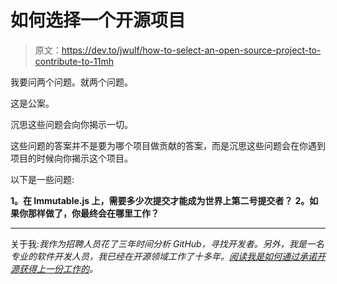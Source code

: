 # 如何选择一个开源项目

> 原文：<https://dev.to/jwulf/how-to-select-an-open-source-project-to-contribute-to-11mh>

我要问两个问题。就两个问题。

这是公案。

沉思这些问题会向你揭示一切。

这些问题的答案并不是要为哪个项目做贡献的答案，而是沉思这些问题会在你遇到项目的时候向你揭示这个项目。

以下是一些问题:

**1。在 Immutable.js 上，需要多少次提交才能成为世界上第二号提交者？**
**2。如果你那样做了，你最终会在哪里工作？**

* * *

关于我:*我作为招聘人员花了三年时间分析 GitHub，寻找开发者。另外，我是一名专业的软件开发人员，我已经在开源领域工作了十多年。[阅读我是如何通过承诺开源获得上一份工作的](https://dev.to/jwulf/how-to-get-a-job-through-doing-open-source-1a17)。*
